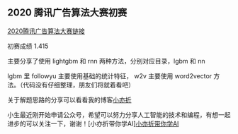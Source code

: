 ## 2020 腾讯广告算法大赛初赛
[2020腾讯广告算法大赛链接](https://algo.qq.com)

初赛成绩 1.415

主要分享了使用 lightgbm 和 rnn 两种方法，分别对应目录，lgbm 和 nn

lgbm 里 followyu 主要使用基础的统计特征， w2v 主要使用 word2vector 方法。（代码没有仔细整理，朋友们将就着看吧）

关于解题思路的分享可以看看我的博客[小亦折](https://blog.csdn.net/xfrlij/article/details/106357132)

小生最近刚开始申请公众号，希望可以努力分享人工智能的技术和编程，有想一起进步的可以关注一下，谢谢！[小亦折带你学AI][小亦折带你学AI](../pleaseForgive/background/小亦折带你学AI.jpg)